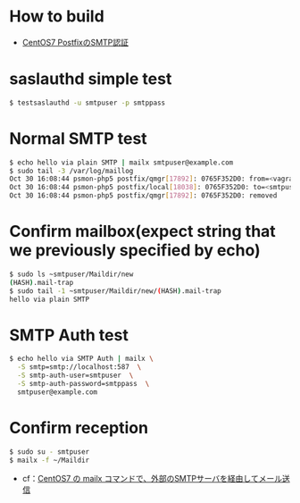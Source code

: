 # How to build

- [CentOS7 PostfixのSMTP認証](https://www.unix-power.net/networking/post-698)

# saslauthd simple test

```bash
$ testsaslauthd -u smtpuser -p smtppass
```

# Normal SMTP test

```bash
$ echo hello via plain SMTP | mailx smtpuser@example.com
$ sudo tail -3 /var/log/maillog
Oct 30 16:08:44 psmon-php5 postfix/qmgr[17892]: 0765F352D0: from=<vagrant@example.com>, size=409, nrcpt=1 (queue active)
Oct 30 16:08:44 psmon-php5 postfix/local[18038]: 0765F352D0: to=<smtpuser@example.com>, relay=local, delay=0.03, delays=0.02/0.01/0/0, dsn=2.0.0, status=sent (delivered to maildir)
Oct 30 16:08:44 psmon-php5 postfix/qmgr[17892]: 0765F352D0: removed
```

# Confirm mailbox(expect string that we previously specified by echo)

```bash
$ sudo ls ~smtpuser/Maildir/new
(HASH).mail-trap
$ sudo tail -1 ~smtpuser/Maildir/new/(HASH).mail-trap
hello via plain SMTP
```

# SMTP Auth test

```bash
$ echo hello via SMTP Auth | mailx \
  -S smtp=smtp://localhost:587  \
  -S smtp-auth-user=smtpuser  \
  -S smtp-auth-password=smtppass  \
  smtpuser@example.com
```

# Confirm reception

```bash
$ sudo su - smtpuser
$ mailx -f ~/Maildir
```
- cf：[CentOS7 の mailx コマンドで、外部のSMTPサーバを経由してメール送信](https://ttandai.info/archives/1913)

